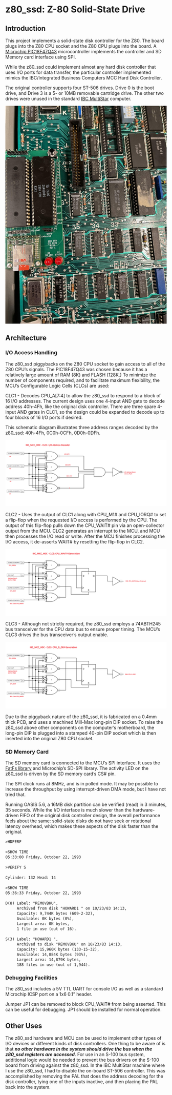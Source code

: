 

# z80_ssd: Z-80 Solid-State Drive


## Introduction

This project implements a solid-state disk controller for the Z80.  The board plugs into the Z80 CPU socket and the Z80 CPU plugs into the board.  A [Microchip PIC18F47Q43](https://www.microchip.com/en-us/product/PIC18F47Q43) microcontroller implements the controller and SD Memory card interface using SPI.

While the z80_ssd could implement almost any hard disk controller that uses I/O ports for data transfer, the particular controller implemented mimics the IBC/Integrated Business Computers MCC Hard Disk Controller.

The original controller supports four ST-506 drives.  Drive 0 is the boot drive, and Drive 3 is a 5- or 10MB removable cartridge drive.  The other two drives were unused in the standard [IBC MultiStar](https://github.com/hharte/integrated-business-computers/tree/master/MultiStar) computer.

![alt_text](https://raw.githubusercontent.com/hharte/z80_ssd/master/doc/z80_ssd.jpg "image_tooltip")


## Architecture


### I/O Access Handling

The z80_ssd piggybacks on the Z80 CPU socket to gain access to all of the Z80 CPU’s signals.  The PIC18F47Q43 was chosen because it has a relatively large amount of RAM (8K) and FLASH (128K.)  To minimize the number of components required, and to facilitate maximum flexibility, the MCU’s Configurable Logic Cells (CLCs) are used:

CLC1 - Decodes CPU_A[7:4] to allow the z80_ssd to respond to a block of 16 I/O addresses.  The current design uses one 4-input AND gate to decode address 40h-4Fh, like the original disk controller.  There are three spare 4-input AND gates in CLC1, so the design could be expanded to decode up to four blocks of 16 I/O ports if desired.

This schematic diagram illustrates three address ranges decoded by the z80_ssd: 40h-4Fh, 0C0h-0CFh, 0D0h-0DFh.

![alt_text](https://raw.githubusercontent.com/hharte/z80_ssd/master/doc/IBC_MCC_HDC_CLC1.png "image_tooltip")

CLC2 - Uses the output of CLC1 along with CPU_M1# and CPU_IORQ# to set a flip-flop when the requested I/O access is performed by the CPU.  The output of this flip-flop pulls down the CPU_WAIT# pin via an open-collector output from the MCU.  CLC2 generates an interrupt to the MCU, and MCU then processes the I/O read or write.  After the MCU finishes processing the I/O access, it de-asserts WAIT# by resetting the flip-flop in CLC2.

![alt_text](https://raw.githubusercontent.com/hharte/z80_ssd/master/doc/IBC_MCC_HDC_CLC2.png "image_tooltip")

CLC3 - Although not strictly required, the z80_ssd employs a 74ABTH245 bus transceiver for the CPU data bus to ensure proper timing.  The MCU’s CLC3 drives the bus transceiver’s output enable.

![alt_text](https://raw.githubusercontent.com/hharte/z80_ssd/master/doc/IBC_MCC_HDC_CLC3.png "image_tooltip")

Due to the piggyback nature of the z80_ssd, it is fabricated on a 0.4mm thick PCB, and uses a machined Mill-Max long-pin DIP socket.  To raise the z80_ssd above other components on the computer’s motherboard, the long-pin DIP is plugged into a stamped 40-pin DIP socket which is then inserted into the original Z80 CPU socket.


### SD Memory Card

The SD memory card is connected to the MCU’s SPI interface.  It uses the [FatFs library](http://elm-chan.org/fsw/ff/00index_e.html) and Microchip’s SD-SPI library.  The activity LED on the z80_ssd is driven by the SD memory card’s CS# pin.

The SPI clock runs at 8MHz, and is in polled mode.  It may be possible to increase the throughput by using interrupt-driven DMA mode, but I have not tried that.

Running OASIS 5.6, a 16MB disk partition can be verified (read) in 3 minutes, 35 seconds.  While the I/O interface is much slower than the hardware-driven FIFO of the original disk controller design, the overall performance feels about the same: solid-state disks do not have seek or rotational latency overhead, which makes these aspects of the disk faster than the original.


```
>HDPERF

>SHOW TIME
05:33:00 Friday, October 22, 1993

>VERIFY S

Cylinder: 132 Head: 14

>SHOW TIME
05:36:33 Friday, October 22, 1993

D(8) Label: "REMOVBKU",
     Archived from disk "HOWARD1 " on 10/23/83 14:13,
     Capacity: 9,744K bytes (609-2-32),
     Available: 0K bytes (0%),
     Largest area: 0K bytes,
     1 file in use (out of 16).

S(3) Label: "HOWARD1 ",
     Archived to disk "REMOVBKU" on 10/23/83 14:13,
     Capacity: 15,960K bytes (133-15-32),
     Available: 14,884K bytes (93%),
     Largest area: 14,879K bytes,
     188 files in use (out of 1,944).
```



### Debugging Facilities

The z80_ssd includes a 5V TTL UART for console I/O as well as a standard Microchip ICSP port on a 1x6 0.1” header.

Jumper JP1 can be removed to block CPU_WAIT# from being asserted.  This can be useful for debugging.  JP1 should be installed for normal operation.


## Other Uses

The z80_ssd hardware and MCU can be used to implement other types of I/O devices or different kinds of disk controllers.  One thing to be aware of is that **_no other hardware in the system should drive the bus when the z80_ssd registers are accessed_**.  For use in an S-100 bus system, additional logic would be needed to prevent the bus drivers on the S-100 board from driving against the z80_ssd.  In the IBC MultiStar machine where I use the z80_ssd, I had to disable the on-board ST-506 controller.  This was accomplished by removing the PAL that does the address decoding for the disk controller, tying one of the inputs inactive, and then placing the PAL back into the system.

